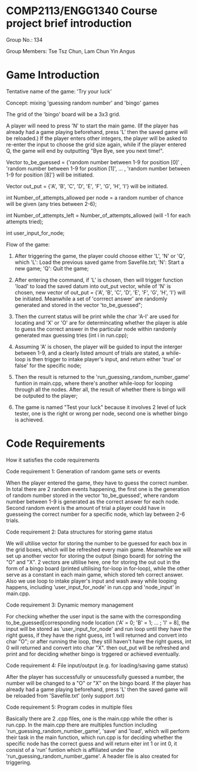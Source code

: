 # COMP2113/ENGG1340 Course project brief introduction

Group No.: 134

Group Members: Tse Tsz Chun, Lam Chun Yin Angus

# Game Introduction

Tentative name of the game: 'Try your luck'

Concept: mixing 'guessing random number' and 'bingo' games

The grid of the 'bingo' board will be a 3x3 grid.

A player will need to press 'N' to start the main game. (If the player has already had a game playing beforehand, press 'L' then the saved game will be reloaded.) If the player enters other integers, the player will be asked to re-enter the input to choose the grid size again, while if the player entered Q, the game will end by outputting "Bye Bye, see you next time!". 

Vector to_be_guessed = {'random number between 1-9 for position [0]' , 'random number between 1-9 for position [1]', ... , 'random number between 1-9 for position [8]'} will be initiated. 

Vector out_put = {'A', 'B', 'C', 'D', 'E', 'F', 'G', 'H', 'I'} will be initiated.

int Number_of_attempts_allowed per node = a random number of chance will be given (any tries between 2-6);

int Number_of_attempts_left = Number_of_attempts_allowed (will -1 for each attempts tried);

int user_input_for_node;

Flow of the game:

1. After triggering the game, the player could choose either 'L', 'N' or 'Q', which 'L': Load the previous saved game from Savefile.txt; 'N': Start a new game; 'Q': Quit the game;

2. After entering the command, if 'L' is chosen, then will trigger function 'load' to load the saved datum into out_put vector, while of 'N' is chosen, new vector of out_put = {'A', 'B', 'C', 'D', 'E', 'F', 'G', 'H', 'I'} will be initiated. Meanwhile a set of 'corrrect answer' are randomly generated and stored in the vector 'to_be_guessed";

3. Then the current status will be print while the char 'A-I' are used for locating and 'X' or 'O' are for determincating whether the player is able to guess the correct answer in the particular node within randomly generated max guessing tries (int i in run.cpp);

4. Assuming 'A' is chosen, the player will be guided to input the interger between 1-9, and a clearly listed amount of trials are stated, a while-loop is then trigger to intake player's input, and return either 'true' or false' for the specific node;

5. Then the result is returned to the 'run_guessing_random_number_game' funtion in main.cpp, where there's another while-loop for looping through all the nodes. After all, the result of whether there is bingo will be outputed to the player;

6. The game is named "Test your luck" because it involves 2 level of luck tester, one is the right or wrong per node, second one is whether bingo is achieved.

# Code Requirements
How it satisfies the code requirements

Code requirement 1: Generation of random game sets or events

When the player entered the game, they have to guess the correct number. In total there are 2 random events happening, the first one is the generation of random number stored in the vector 'to_be_guessed', where random number between 1-9 is generated as the correct answer for each node. Second random event is the amount of trial a player could have in guesseing the correct number for a specific node, which lay between 2-6 trials.

Code requirement 2: Data structures for storing game status

We will ultilise vector for storing the number to be guessed for each box in the grid boxes, which will be refreshed every main game. Meanwhile we will set up another vector for storing the output (bingo board) for sotring the "O" and "X". 2 vectors are ultilise here, one for storing the out out in the form of a bingo board (printed ultilising for-loop in for-loop), while the other serve as a constant in each main game, which stored teh correct answer. Also we use loop to intake player's input and wash away while looping happens, including 'user_input_for_node' in run.cpp and 'node_input' in main.cpp.

Code requirement 3: Dynamic memory management

For checking whether the user input is the same with the corresponding to_be_guessed[corresponding node location ('A' = 0; 'B' = 1; ... ; 'I' = 8], the input will be stored as 'user_input_for_node' and run loop until they have the right guess, if they have the right guess, int 1 will returned and convert into char "O"; or after running the loop, they still haven't have the right guess, int 0 will returned and convert into char "X". then out_put will be refreshed and print and for deciding whether bingo is trggered or achieved eventually.

Code requirement 4: File input/output (e.g. for loading/saving game status)

After the player has successfully or unsucessfully guessed a number, the number will be changed to a "O" or "X" on the bingo board. If the player has already had a game playing beforehand, press 'L' then the saved game will be reloaded from 'Savefile.txt' (only support .txt)

Code requirement 5: Program codes in multiple files

Basically there are 2 .cpp files, one is the main.cpp while the other is run.cpp. In the main.cpp there are multiples function including 'run_guessing_random_number_game', 'save' and 'load', which will perform their task in the main function, which run.cpp is for deciding whether the specific node has the correct guess and will return eiter int 1 or int 0, it consist of a 'run' funtion which is affiliated under the 'run_guessing_random_number_game'. A header file is also created for triggering.
